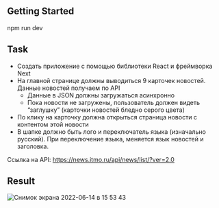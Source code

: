 ## Getting Started

npm run dev

## Task

- Создать приложение с помощью библиотеки React и фреймворка Next
- На главной странице должны выводиться 9 карточек новостей. Данные новостей получаем по API
  -  Данные в JSON должны загружаться асинхронно
  -  Пока новости не загружены, пользователь должен видеть “заглушку” (карточки новостей бледно серого цвета)
- По клику на карточку должна открыться страница новости с контентом этой новости
- В шапке должно быть лого и переключатель языка (изначально русский). При переключение языка, меняется язык новостей и заголовка.

Ссылка на API: https://news.itmo.ru/api/news/list/?ver=2.0

## Result

![Снимок экрана 2022-06-14 в 15 53 43](https://user-images.githubusercontent.com/82584497/173582026-6ceaec68-1aa8-42a3-9fe8-df0638ef2a84.png)
